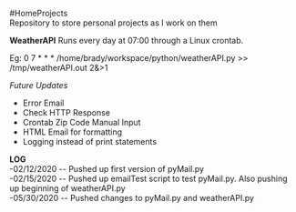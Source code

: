 #HomeProjects  
Repository to store personal projects as I work on them

**WeatherAPI**
Runs every day at 07:00 through a Linux crontab. 

Eg: 0 7 * * * /home/brady/workspace/python/weatherAPI.py >> /tmp/weatherAPI.out 2&>1

*Future Updates*
* Error Email
* Check HTTP Response
* Crontab Zip Code Manual Input
* HTML Email for formatting
* Logging instead of print statements

**LOG**  
-02/12/2020 -- Pushed up first version of pyMail.py  
-02/15/2020 -- Pushed up emailTest script to test pyMail.py. Also pushing up beginning of weatherAPI.py  
-05/30/2020 -- Pushed changes to pyMail.py and weatherAPI.py

